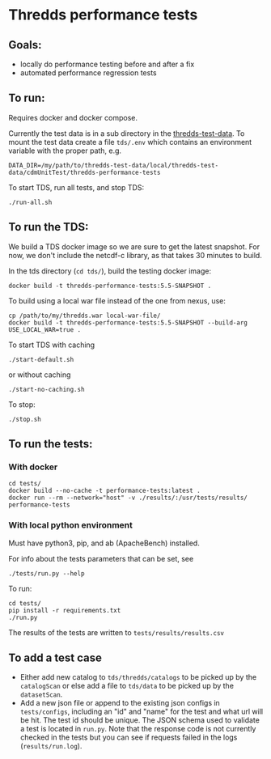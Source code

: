 # Thredds performance tests

## Goals:
- locally do performance testing before and after a fix
- automated performance regression tests

## To run:
Requires docker and docker compose.

Currently the test data is in a sub directory in the [thredds-test-data](https://github.com/Unidata/thredds-test-data). To mount the test data create a file `tds/.env` which contains an environment variable with the proper path, e.g.
```
DATA_DIR=/my/path/to/thredds-test-data/local/thredds-test-data/cdmUnitTest/thredds-performance-tests
```

To start TDS, run all tests, and stop TDS:
```
./run-all.sh
```

## To run the TDS:

We build a TDS docker image so we are sure to get the latest snapshot. For now, we don't include the netcdf-c library, as that takes 30 minutes to build.

In the tds directory (`cd tds/`), build the testing docker image:
```
docker build -t thredds-performance-tests:5.5-SNAPSHOT .
```

To build using a local war file instead of the one from nexus, use:
```
cp /path/to/my/thredds.war local-war-file/
docker build -t thredds-performance-tests:5.5-SNAPSHOT --build-arg USE_LOCAL_WAR=true .
```

To start TDS with caching
```
./start-default.sh
```
or without caching
```
./start-no-caching.sh
``````

To stop:
```
./stop.sh
```

## To run the tests:

### With docker
```
cd tests/
docker build --no-cache -t performance-tests:latest .
docker run --rm --network="host" -v ./results/:/usr/tests/results/ performance-tests
```

### With local python environment
Must have python3, pip, and ab (ApacheBench) installed.

For info about the tests parameters that can be set, see
```
./tests/run.py --help
```

To run:
```
cd tests/
pip install -r requirements.txt
./run.py
```

The results of the tests are written to `tests/results/results.csv`

## To add a test case

- Either add new catalog to `tds/thredds/catalogs` to be picked up by the `catalogScan`
or else add a file to `tds/data` to be picked up by the `datasetScan`.
- Add a new json file or append to the existing json configs in `tests/configs`, including an "id" and "name" for the test and what url will be hit.
The test id should be unique. The JSON schema used to validate a test is located in `run.py`.
Note that the response code is not currently checked in the tests but you can see if requests failed in the logs (`results/run.log`).

